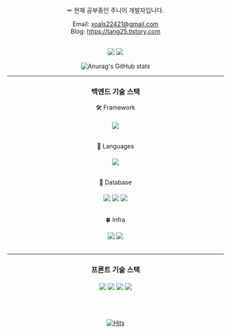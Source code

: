 <div align=center>
✏ 현재 공부중인 주니어 개발자입니다.

Email: xoals22421@gmail.com  
Blog: https://tang25.tistory.com  

</br>
<img src="https://img.shields.io/badge/Java-3178C6?style=flat&logo=Java&logoColor=white"/>
<img src="https://img.shields.io/badge/springboot-6DB33F?style=flat&logo=springboot&logoColor=white"/>
</br>

![Anurag's GitHub stats](https://github-readme-stats.vercel.app/api?username=anuraghazra&show_icons=true&theme=transparent)

---

### 백엔드 기술 스택
🛠 Framework  
<div style="margin-top: 20px;">
	<img src="https://img.shields.io/badge/springboot-6DB33F?style=for-the-badge&logo=springboot&logoColor=white"> 
</div>
</br>

💬 Languages  
<div style="margin-top: 20px;">
	<img src="https://img.shields.io/badge/java-007396?style=for-the-badge&logo=java&logoColor=white">
</div>
</br>

💾 Database  
<div style="margin-top: 20px;">
	<img src="https://img.shields.io/badge/mysql-4479A1?style=for-the-badge&logo=mysql&logoColor=white">
	<img src="https://img.shields.io/badge/redis-DD0031?style=for-the-badge&logo=redis&logoColor=white">
	<img src="https://img.shields.io/badge/firebase-FFCA28?style=for-the-badge&logo=firebase&logoColor=white">
</div>
</br>

🍀 Infra  
<div style="margin-top: 20px;">
	<img src="https://img.shields.io/badge/amazonaws-232F3E?style=for-the-badge&logo=amazonaws&logoColor=white"> 
	<img src="https://img.shields.io/badge/docker-339AF0?style=for-the-badge&logo=docker&logoColor=white">
</div>
</br>

---

### 프론트 기술 스택 
<div style="margin-top: 20px;">
	<img src="https://img.shields.io/badge/angular 2+-DD0031?style=for-the-badge&logo=angular 2+&logoColor=white">
	<img src="https://img.shields.io/badge/javascript-F7DF1E?style=for-the-badge&logo=javascript&logoColor=black">
	<img src="https://img.shields.io/badge/typescript-3776AB?style=for-the-badge&logo=typescript&logoColor=white">
	<img src="https://img.shields.io/badge/agolia-0000FF?style=for-the-badge&logo=agolia&logoColor=white">
</div>
</br>
</br>
</br>


[![Hits](https://hits.seeyoufarm.com/api/count/incr/badge.svg?url=https%3A%2F%2Fgithub.com%2Fzzsza)](https://hits.seeyoufarm.com) 
	
</div>
